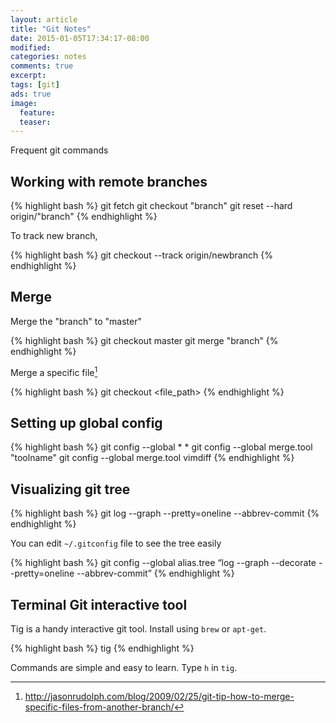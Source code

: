 ```yaml
---
layout: article
title: "Git Notes"
date: 2015-01-05T17:34:17-08:00
modified:
categories: notes
comments: true
excerpt:
tags: [git]
ads: true
image:
  feature:
  teaser:
---
```


Frequent git commands

## Working with remote branches

{% highlight bash %}
git fetch
git checkout "branch"
git reset --hard origin/"branch"
{% endhighlight %}


To track new branch,

{% highlight bash %}
git checkout --track origin/newbranch
{% endhighlight %}

## Merge

Merge the "branch" to "master"


{% highlight bash %}
git checkout master
git merge "branch"
{% endhighlight %}


Merge a specific file[^1]

{% highlight bash %}
git checkout <branch> <file_path>
{% endhighlight %}

## Setting up global config


{% highlight bash %}
git config --global * *
git config --global merge.tool "toolname"
git config --global merge.tool vimdiff 
{% endhighlight %}


## Visualizing git tree


{% highlight bash %}
git log --graph --pretty=oneline --abbrev-commit
{% endhighlight %}


You can edit `~/.gitconfig` file to see the tree easily


{% highlight bash %}
git config --global alias.tree “log --graph --decorate --pretty=oneline --abbrev-commit”
{% endhighlight %}


## Terminal Git interactive tool

Tig is a handy interactive git tool. Install using `brew` or `apt-get`.


{% highlight bash %}
tig
{% endhighlight %}

Commands are simple and easy to learn. Type `h` in `tig`.

[^1]: http://jasonrudolph.com/blog/2009/02/25/git-tip-how-to-merge-specific-files-from-another-branch/
